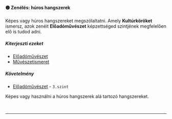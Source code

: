 #### 🟡 Zenélés: húros hangszerek

Képes vagy húros hangszereket megszólaltatni. Amely **Kultúrköröket** ismersz, azok zenéit **Előadóművészet** képzettséged szintjének megfelelően elő is tudod adni.

##### Kiterjeszti ezeket

- [Előadóművészet](../kepzettsegek/eloadomuveszet.md)
- [Művészetismeret](../kepzettsegek/muveszetismeret.md)

##### Követelmény

- [Előadóművészet](../kepzettsegek/eloadomuveszet.md) - `3.szint`

Képes vagy használni a húros hangszerek alá tartozó hangszereket.

<br />

---

